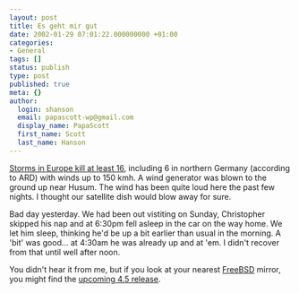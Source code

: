 ```yaml
---
layout: post
title: Es geht mir gut
date: 2002-01-29 07:01:22.000000000 +01:00
categories:
- General
tags: []
status: publish
type: post
published: true
meta: {}
author:
  login: shanson
  email: papascott-wp@gmail.com
  display_name: PapaScott
  first_name: Scott
  last_name: Hanson
---
```

<p><a href="http://dailynews.yahoo.com/h/ap/20020129/wl/europe_storms_1.html">Storms in Europe kill at least 16</a>, including 6 in northern Germany (according to ARD) with winds up to 150 kmh. A wind generator was blown to the ground up near Husum. The wind has been quite loud here the past few nights. I thought our satellite dish would blow away for sure.   </p>
<p>Bad day yesterday. We had been out vistiting on Sunday, Christopher skipped his nap and at 6:30pm fell asleep in the car on the way home. We let him sleep, thinking he'd be up a bit earlier than usual in the morning. A 'bit' was good... at 4:30am he was already up and at 'em. I didn't recover from that until well after noon.</p>
<p>You didn't hear it from me, but if you look at your nearest <a href="http://www.freebsd.org">FreeBSD</a> mirror, you might find the <a href="ftp://ftp.freebsd.org/pub/FreeBSD/releases/i386/4.5-RELEASE/">upcoming 4.5 release</a>.</p>
